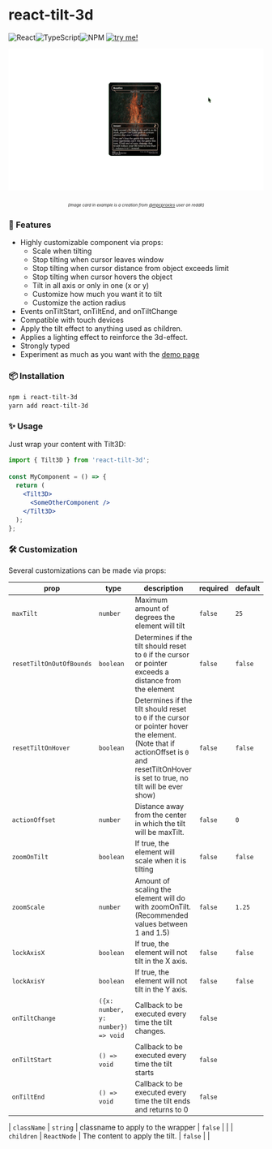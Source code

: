 # react-tilt-3d

![React](https://img.shields.io/badge/react-%2320232a.svg?style=for-the-badge&logo=react&logoColor=%2361DAFB)![TypeScript](https://img.shields.io/badge/typescript-%23007ACC.svg?style=for-the-badge&logo=typescript&logoColor=white)![NPM](https://img.shields.io/badge/NPM-%23CB3837.svg?style=for-the-badge&logo=npm&logoColor=white) [![try me!](https://img.shields.io/badge/try%20me!-DEMO%20PAGE%20%F0%9F%9A%80-green?labelColor=white&style=for-the-badge&link=https://danivalls.github.io/react-tilt-3d/)](https://danivalls.github.io/react-tilt-3d/)

<p align="center">
  <img src="https://raw.githubusercontent.com/danivalls/react-tilt-3d/master/assets/demogif.gif?raw=true" />
</p>
  <p align="center">
  <i style="font-size: 8px; text-align:center; width: 100%; display: inline-block;">(Image card in example is a creation from <a href="https://www.reddit.com/r/mpcproxies/comments/ydtuxu/hello_everyone_i_just_made_a_complete_fully_dark/">@mpcproxies</a> user on reddit)</i>
</p>

### 🚀 Features

- Highly customizable component via props:
  - Scale when tilting
  - Stop tilting when cursor leaves window
  - Stop tilting when cursor distance from object exceeds limit
  - Stop tilting when cursor hovers the object
  - Tilt in all axis or only in one (x or y)
  - Customize how much you want it to tilt
  - Customize the action radius
- Events onTiltStart, onTiltEnd, and onTiltChange
- Compatible with touch devices
- Apply the tilt effect to anything used as children.
- Applies a lighting effect to reinforce the 3d-effect.
- Strongly typed
- Experiment as much as you want with the [demo page](https://danivalls.github.io/react-tilt-3d/)

### 📦 Installation

`npm i react-tilt-3d`<br/>
`yarn add react-tilt-3d`

### ✨ Usage

Just wrap your content with Tilt3D:

```jsx
import { Tilt3D } from 'react-tilt-3d';

const MyComponent = () => {
  return (
    <Tilt3D>
      <SomeOtherComponent />
    </Tilt3D>
  );
};
```

### 🛠️ Customization

Several customizations can be made via props:

| prop                     | type                               | description                                                                                                                                                                              | required | default |
| ------------------------ | ---------------------------------- | ---------------------------------------------------------------------------------------------------------------------------------------------------------------------------------------- | -------- | ------- |
| `maxTilt`                | `number`                           | Maximum amount of degrees the element will tilt                                                                                                                                          | `false`  | `25`    |
| `resetTiltOnOutOfBounds` | `boolean`                          | Determines if the tilt should reset to `0` if the cursor or pointer exceeds a distance from the element                                                                                  | `false`  | `false` |
| `resetTiltOnHover`       | `boolean`                          | Determines if the tilt should reset to `0` if the cursor or pointer hover the element. (Note that if actionOffset is `0` and resetTiltOnHover is set to true, no tilt will be ever show) | `false`  | `false` |
| `actionOffset`           | `number`                           | Distance away from the center in which the tilt will be maxTilt.                                                                                                                         | `false`  | `0`     |
| `zoomOnTilt`             | `boolean`                          | If true, the element will scale when it is tilting                                                                                                                                       | `false`  | `false` |
| `zoomScale`              | `number`                           | Amount of scaling the element will do with zoomOnTilt. (Recommended values between 1 and 1.5)                                                                                            | `false`  | `1.25`  |
| `lockAxisX`              | `boolean`                          | If true, the element will not tilt in the X axis.                                                                                                                                        | `false`  | `false` |
| `lockAxisY`              | `boolean`                          | If true, the element will not tilt in the Y axis.                                                                                                                                        | `false`  | `false` |
| `onTiltChange`           | `({x: number, y: number}) => void` | Callback to be executed every time the tilt changes.                                                                                                                                     | `false`  |         |
| `onTiltStart`            | `() => void`                       | Callback to be executed every time the tilt starts                                                                                                                                       | `false`  |         |
| `onTiltEnd`              | `() => void`                       | Callback to be executed every time the tilt ends and returns to 0                                                                                                                        | `false`  |         |

| `className` | `string` | classname to apply to the wrapper | `false` | |
| `children` | `ReactNode` | The content to apply the tilt. | `false` | |
